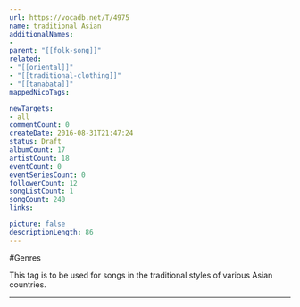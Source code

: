 ```yaml
---
url: https://vocadb.net/T/4975
name: traditional Asian
additionalNames: 
- 
parent: "[[folk-song]]"
related:
- "[[oriental]]"
- "[[traditional-clothing]]"
- "[[tanabata]]"
mappedNicoTags:

newTargets:
- all
commentCount: 0
createDate: 2016-08-31T21:47:24
status: Draft
albumCount: 17
artistCount: 18
eventCount: 0
eventSeriesCount: 0
followerCount: 12
songListCount: 1
songCount: 240
links: 

picture: false
descriptionLength: 86
---
```


#Genres

This tag is to be used for songs in the traditional styles of various Asian countries.

---

